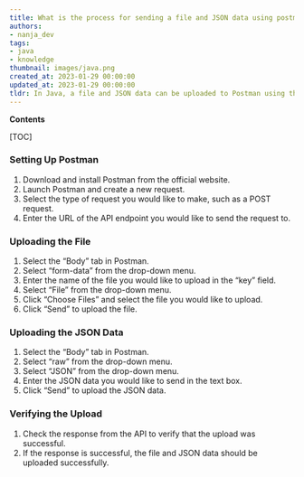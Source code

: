 ```yaml
---
title: What is the process for sending a file and JSON data using postman?
authors:
- nanja_dev
tags:
- java
- knowledge
thumbnail: images/java.png
created_at: 2023-01-29 00:00:00
updated_at: 2023-01-29 00:00:00
tldr: In Java, a file and JSON data can be uploaded to Postman using the Postman API`s `sendMultipartFormData` method.
---
```


**Contents**

[TOC]

### Setting Up Postman

1. Download and install Postman from the official website.
2. Launch Postman and create a new request.
3. Select the type of request you would like to make, such as a POST request.
4. Enter the URL of the API endpoint you would like to send the request to.

### Uploading the File

1. Select the “Body” tab in Postman.
2. Select “form-data” from the drop-down menu.
3. Enter the name of the file you would like to upload in the “key” field.
4. Select “File” from the drop-down menu.
5. Click “Choose Files” and select the file you would like to upload.
6. Click “Send” to upload the file.

### Uploading the JSON Data

1. Select the “Body” tab in Postman.
2. Select “raw” from the drop-down menu.
3. Select “JSON” from the drop-down menu.
4. Enter the JSON data you would like to send in the text box.
5. Click “Send” to upload the JSON data.

### Verifying the Upload

1. Check the response from the API to verify that the upload was successful.
2. If the response is successful, the file and JSON data should be uploaded successfully.
